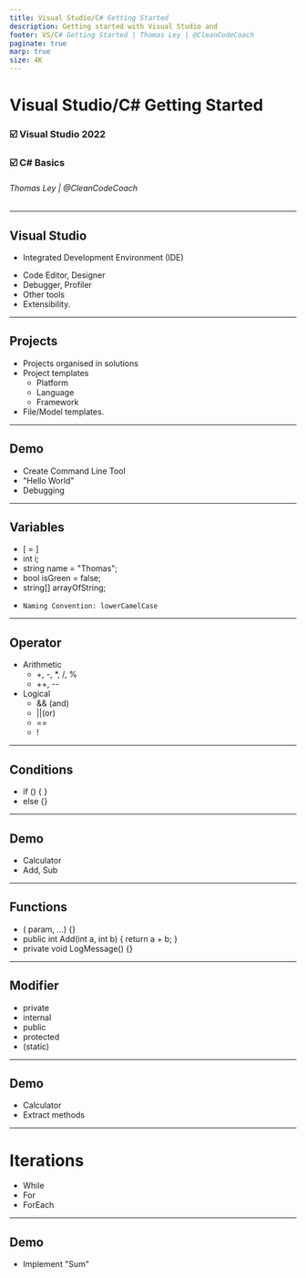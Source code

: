 ```yaml
---
title: Visual Studio/C# Getting Started
description: Getting started with Visual Studio and 
footer: VS/C# Getting Started | Thomas Ley | @CleanCodeCoach
paginate: true
marp: true
size: 4K
---
```


<!-- _footer: "" -->
<!-- _paginate: "" -->
# Visual Studio/C# Getting Started

### :ballot_box_with_check: Visual Studio 2022

### :ballot_box_with_check: C# Basics

###### Thomas Ley | @CleanCodeCoach

---
## Visual Studio

- Integrated Development Environment (IDE)

* Code Editor, Designer
* Debugger, Profiler
* Other tools
* Extensibility. 

---
## Projects

* Projects organised in solutions
* Project templates 
   * Platform
   * Language
   * Framework
* File/Model templates.

---
## Demo

- Create Command Line Tool
- "Hello World"
- Debugging

---
## Variables

- <type> <name> [ = <init value>]
- int i;
- string name = "Thomas";
- bool isGreen = false;
- string[] arrayOfString;

* `Naming Convention: lowerCamelCase`

---
## Operator

* Arithmetic
   * +, -, *, /, %
   * ++, --
* Logical
   * && (and)
   * ||(or)
   * == 
   * !

---
## Conditions

- if (<condition>) { <block>}
- else {<block>}

---
## Demo

- Calculator
- Add, Sub

---
## Functions

- <modifier> <type> <name>(<type> param, ...) {<block>}
- public int Add(int a, int b) { return a + b; }
- private void LogMessage() {}

---
## Modifier

- private
- internal
- public
- protected
- (static)

---
## Demo

- Calculator
- Extract methods

---
# Iterations

- While
- For
- ForEach

---
## Demo

- Implement "Sum"
